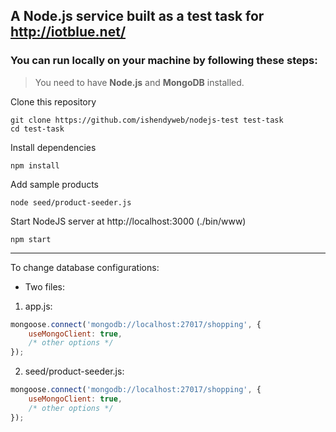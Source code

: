 ## A Node.js service built as a test task for http://iotblue.net/

### You can run locally on your machine by following these steps:
> You need to have **Node.js** and **MongoDB** installed.

Clone this repository
``` shell
git clone https://github.com/ishendyweb/nodejs-test test-task
cd test-task
```

Install dependencies
``` shell
npm install
```

Add sample products
``` shell
node seed/product-seeder.js
```

Start NodeJS server at http://localhost:3000 (./bin/www)
``` shell
npm start
```

---

To change database configurations:
- Two files:

1. app.js:
``` javascript
mongoose.connect('mongodb://localhost:27017/shopping', {
	useMongoClient: true,
	/* other options */
});
```

2. seed/product-seeder.js:
``` javascript
mongoose.connect('mongodb://localhost:27017/shopping', {
	useMongoClient: true,
	/* other options */
});
```

